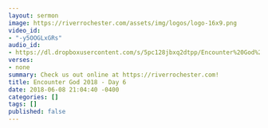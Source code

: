 ```yaml
---
layout: sermon
image: https://riverrochester.com/assets/img/logos/logo-16x9.png
video_id:
- "-y5OOGLxGRs"
audio_id:
- https://dl.dropboxusercontent.com/s/5pc128jbxq2dtpp/Encounter%20God%202018%20-%20Day%206.mp3?dl=0
verses:
- none
summary: Check us out online at https://riverrochester.com!
title: Encounter God 2018 - Day 6
date: 2018-06-08 21:04:40 -0400
categories: []
tags: []
published: false
---
```

